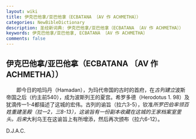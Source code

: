 ```yaml
---
layout: wiki
title: 伊克巴他拿/亚巴他拿（ECBATANA 〔AV 作 ACHMETHA〕）
categories: NewBibleDictionary
description: 圣经新词典: 伊克巴他拿/亚巴他拿（ECBATANA 〔AV 作 ACHMETHA〕）
keywords: 伊克巴他拿/亚巴他拿, ECBATANA 〔AV 作 ACHMETHA〕
comments: false
---
```


## 伊克巴他拿/亚巴他拿（ECBATANA 〔AV 作 ACHMETHA〕）

　　即今日的哈玛丹（Hamadan），为玛代帝国的古时的首府，在*古列建立*波斯帝国之后（约主前540），成为波斯列王的夏宫。希罗多德（Herodotus 1. 98）及犹滴传一1-4都描述了这城的宏伟。古列的谕旨（拉六3-5），钦准*所罗巴伯率领百姓重建圣殿（拉一2，三8-13），这谕旨有一份副本收藏在这城的王家档案室里头。后来*大利乌王在这谕旨上有所增添，然后再次颁布（拉六6-12）。

D.J.A.C.








